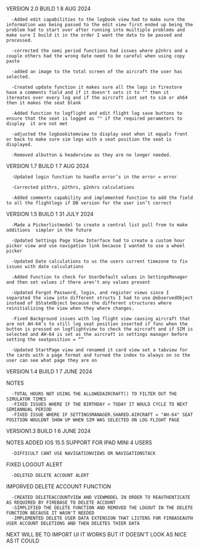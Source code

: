 VERSION 2.0 BUILD 1
8 AUG 2024

      -Added edit capabilities to the logbook view had to make sure the information was being passed to the edit view first ended up being the problem had to start over after running into muiltiple problems and make sure I build it in the order I want the data to be passed and processed.
      
      -corrected the semi period functions had issues where p2nhrs and a couple others had the wrong date need to be careful when using copy paste
      
      -added an image to the total screen of the aircraft the user has selected. 
      
      -Created update function it makes sure all the logs in firestore have a comments field and if it doesn't sets it to "" then it itereates over every log and if the aircraft isnt set to sim or ah64 then it makes the seat blank
      
      -Added function to logflight and edit flight log save buttons to ensure that the seat is logged as "" if the required perameters to display  it are not met
      
      -adjusted the logbookitemview to display seat when it equals front or back to make sure sim logs with a seat position the seat is displayed.
      
      -Removed albutton & headerview as they are no longer needed.



VERSION 1.7 BUILD 1
7 AUG 2024

      -Updated login function to handle error’s in the error = error

      -Corrected p1thrs, p2thrs, p2nhrs calculations

      -Added comments capability and implemented function to add the field to all the flightlogs if DB version for the user isn’t correct

VERSION 1.5 BUILD 1
31 JULY 2024

      -Made a Pickerlistmodel to create a central list pull from to make additions 	simpler in the future

      -Updated Settings Page View Interface had to create a custom hour picker view and use navigation link because I wanted to use a wheel picker

      -Updated Date calculations to us the users current timezone to fix issues with date calculations

      -Added Function to check for UserDefault values in SettingsManager and then set values if there aren’t any values present

      -Updated Forgot Password, login, and register views since I separated the view into different structs I had to use @observedObject instead of $StateObject because the different structures where reinitializing the view when they where changes. 

      -Fixed Background issues with log flight view causing aircraft that are not AH-64’s to still log seat position inserted if func when the button is pressed on logflightview to check the aircraft and if SIM is selected and AH-64 is set as the aircraft in settings manager before setting the seatposition = “”

      -Updated StartPage view and renamed it card view set a tabview for the cards with a page format and turned the index to always on so the user can see what page they are on
      
VERSION 1.4 BUILD 1
7 JUNE 2024

NOTES

      -TOTAL HOURS NOT USING THE ALLOWEDAIRCRAFT() TO FILTER OUT THE SIMULATOR TIMES
      -FIXED ISSUES WHERE IF THE BIRTHDAY < TODAY IT WOULD CYCLE TO NEXT SEMIANNUAL PERIOD
      -FIXED ISSUE WHERE IF SETTINGSMANAGER.SHARED.AIRCRAFT = "AH-64" SEAT POSITION WOULDNT SHOW UP WHEN SIM WAS SELECTED ON LOG FLIGHT PAGE


VERSION1.3  BUILD 1
6 JUNE 2024

NOTES
ADDED IOS 15.5 SUPPORT FOR IPAD MINI 4 USERS

      -DIFFICULT CANT USE NAVIGATIONVIEWS OR NAVIGATIONSTACK
      
FIXED LOGOUT ALERT


      -DELETED DELETE ACCOUNT ALERT
IMPORVED DELETE ACCOUNT FUNCTION

      -CREATED DELETEACCOUNTVIEW AND VIEWMODEL IN ORDER TO REAUTHENTICATE AS REQUIRED BY FIREBASE TO DELETE ACCOUNT
      -SIMPLIFIED THE DELETE FUNCTION AND REMOVED THE LOGOUT IN THE DELETE FUNCTION BECAUSE IT WASN'T NEEDED
      -IMPLEMENTED DELETE USER DATA EXTENSION THAT LISTENS FOR FIRBASEAUTH USER ACCOUNT DELETIONS AND THEN DELETES THIER DATA

NEXT WILL BE TO IMPORT UI IT WORKS BUT IT DOESN'T LOOK AS NICE AS IT COULD

